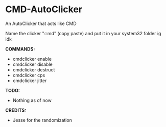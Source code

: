 # CMD-AutoClicker
An AutoClicker that acts like CMD

Name the clicker "𝚌md" (copy paste) and put it in your system32 folder ig idk

**COMMANDS:**
 * cmdclicker enable
 * cmdclicker disable
 * cmdclicker destruct
 * cmdclicker cps
 * cmdclicker jitter

**TODO:**
* Nothing as of now

**CREDITS:**
* Jesse for the randomization
